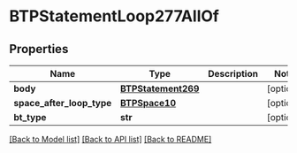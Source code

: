 # BTPStatementLoop277AllOf

## Properties
Name | Type | Description | Notes
------------ | ------------- | ------------- | -------------
**body** | [**BTPStatement269**](BTPStatement269.md) |  | [optional] 
**space_after_loop_type** | [**BTPSpace10**](BTPSpace10.md) |  | [optional] 
**bt_type** | **str** |  | [optional] 

[[Back to Model list]](../README.md#documentation-for-models) [[Back to API list]](../README.md#documentation-for-api-endpoints) [[Back to README]](../README.md)


